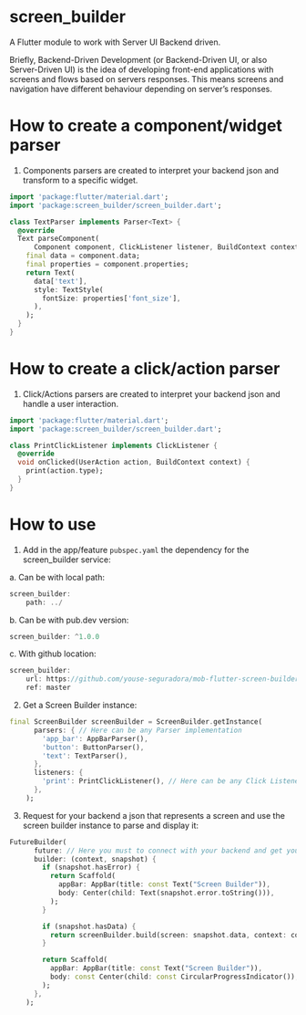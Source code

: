 # screen_builder

A Flutter module to work with Server UI Backend driven.

Briefly, Backend-Driven Development (or Backend-Driven UI, or also Server-Driven UI) is the idea of developing front-end applications with screens and flows based on servers responses. This means screens and navigation have different behaviour depending on server’s responses.

# How to create a component/widget parser

1. Components parsers are created to interpret your backend json and transform to a specific widget.

```dart
import 'package:flutter/material.dart';
import 'package:screen_builder/screen_builder.dart';

class TextParser implements Parser<Text> {
  @override
  Text parseComponent(
      Component component, ClickListener listener, BuildContext context) {
    final data = component.data;
    final properties = component.properties;
    return Text(
      data['text'],
      style: TextStyle(
        fontSize: properties['font_size'],
      ),
    );
  }
}
```

# How to create a click/action parser

1. Click/Actions parsers are created to interpret your backend json and handle a user interaction.

```dart
import 'package:flutter/material.dart';
import 'package:screen_builder/screen_builder.dart';

class PrintClickListener implements ClickListener {
  @override
  void onClicked(UserAction action, BuildContext context) {
    print(action.type);
  }
}
```

# How to use

1. Add in the app/feature `pubspec.yaml` the dependency for the screen_builder service:

a. Can be with local path:
```dart
screen_builder:
    path: ../
```

b. Can be with pub.dev version:
```dart
screen_builder: ^1.0.0
```

c. With github location:
```dart
screen_builder: 
    url: https://github.com/youse-seguradora/mob-flutter-screen-builder.git
    ref: master
```

2. Get a Screen Builder instance:
```dart
final ScreenBuilder screenBuilder = ScreenBuilder.getInstance(
      parsers: { // Here can be any Parser implementation
        'app_bar': AppBarParser(),
        'button': ButtonParser(),
        'text': TextParser(),
      },
      listeners: {
        'print': PrintClickListener(), // Here can be any Click Listener implementation
      },
    );
```

3. Request for your backend a json that represents a screen and use the screen builder instance to parse and display it:
```dart
FutureBuilder(
      future: // Here you must to connect with your backend and get your json screen,
      builder: (context, snapshot) {
        if (snapshot.hasError) {
          return Scaffold(
            appBar: AppBar(title: const Text("Screen Builder")),
            body: Center(child: Text(snapshot.error.toString())),
          );
        }

        if (snapshot.hasData) {
          return screenBuilder.build(screen: snapshot.data, context: context);
        }

        return Scaffold(
          appBar: AppBar(title: const Text("Screen Builder")),
          body: const Center(child: const CircularProgressIndicator()),
        );
      },
    );
```